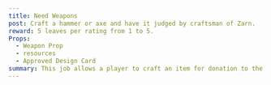 ```yaml
---
title: Need Weapons
post: Craft a hammer or axe and have it judged by craftsman of Zarn. 
reward: 5 leaves per rating from 1 to 5.
Props: 
  - Weapon Prop
  - resources
  - Approved Design Card
summary: This job allows a player to craft an item for donation to the guild.  The guild will lead the players through the process of acquiring the resources, using the approved project design card, acting out the production of the item and pricing.
---
```







